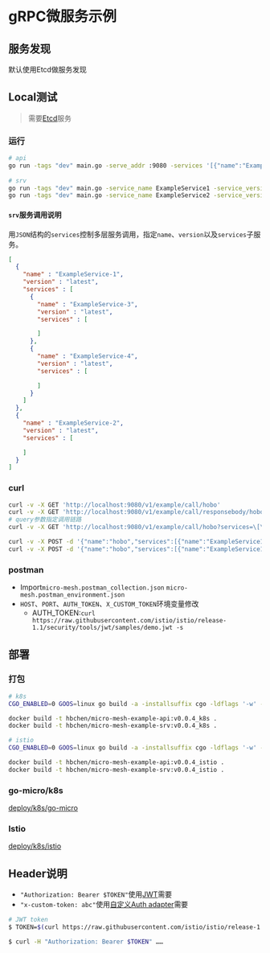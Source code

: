 # gRPC微服务示例

## 服务发现
默认使用Etcd做服务发现

## Local测试

> 需要[Etcd](https://etcd.io/)服务

### 运行
```bash
# api
go run -tags "dev" main.go -serve_addr :9080 -services '[{"name":"ExampleService1","version":"latest","services":[{"name":"ExampleService2","version":"latest","services":[]}]}]'
 
# srv
go run -tags "dev" main.go -service_name ExampleService1 -service_version latest
go run -tags "dev" main.go -service_name ExampleService2 -service_version latest

```

#### `srv`服务调用说明
用`JSON`结构的`services`控制多层服务调用，指定`name`、`version`以及`services`子服务。

```json
[
  {
    "name" : "ExampleService-1",
    "version" : "latest",
    "services" : [
      {
        "name" : "ExampleService-3",
        "version" : "latest",
        "services" : [

        ]
      },
      {
        "name" : "ExampleService-4",
        "version" : "latest",
        "services" : [

        ]
      }
    ]
  },
  {
    "name" : "ExampleService-2",
    "version" : "latest",
    "services" : [

    ]
  }
]
```

### curl
        
```bash
curl -v -X GET 'http://localhost:9080/v1/example/call/hobo'
curl -v -X GET 'http://localhost:9080/v1/example/call/responsebody/hobo'
# query参数指定调用链路
curl -v -X GET 'http://localhost:9080/v1/example/call/hobo?services=\[\{%22name%22:%22ExampleService1%22,%22version%22:%22latest%22,%22services%22:\[\{%22name%22:%22ExampleService2%22,%22version%22:%22latest%22,%22services%22:\[\]\}\]\}\]'

curl -v -X POST -d '{"name":"hobo","services":[{"name":"ExampleService1","version":"latest","services":[{"name":"ExampleService2","version":"latest","services":[]}]}]}' 'http://localhost:9080/v1/example/call'
curl -v -X POST -d '{"name":"hobo","services":[{"name":"ExampleService1","version":"latest","services":[{"name":"ExampleService2","version":"latest","services":[]}]}]}' 'http://localhost:9080/v1/example/call/responsebody'
```

### postman
- Import`micro-mesh.postman_collection.json` `micro-mesh.postman_environment.json`
- `HOST`、`PORT`、`AUTH_TOKEN`、`X_CUSTOM_TOKEN`环境变量修改
    - AUTH_TOKEN:`curl https://raw.githubusercontent.com/istio/istio/release-1.1/security/tools/jwt/samples/demo.jwt -s`

## 部署

### 打包
```bash
# k8s
CGO_ENABLED=0 GOOS=linux go build -a -installsuffix cgo -ldflags '-w' -tags "k8s" ./main.go

docker build -t hbchen/micro-mesh-example-api:v0.0.4_k8s .
docker build -t hbchen/micro-mesh-example-srv:v0.0.4_k8s .

# istio
CGO_ENABLED=0 GOOS=linux go build -a -installsuffix cgo -ldflags '-w' -tags "istio" ./main.go

docker build -t hbchen/micro-mesh-example-api:v0.0.4_istio .
docker build -t hbchen/micro-mesh-example-srv:v0.0.4_istio .
```
### go-micro/k8s
[deploy/k8s/go-micro](/deploy/k8s/go-micro)

### Istio
[deploy/k8s/istio](/deploy/k8s/istio)

## Header说明
- `"Authorization: Bearer $TOKEN"`使用[JWT](/deploy/k8s/istio/jwt/gateway-jwt.yaml)需要
- `"x-custom-token: abc"`使用[自定义Auth adapter](/examples/adapter/auth)需要

```bash
# JWT token
$ TOKEN=$(curl https://raw.githubusercontent.com/istio/istio/release-1.1/security/tools/jwt/samples/demo.jwt -s)

$ curl -H "Authorization: Bearer $TOKEN" ……
```

